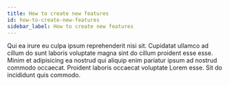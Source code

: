 ```yaml
---
title: How to create new features
id: how-to-create-new-features
sidebar_label: How to create new features
---
```


Qui ea irure eu culpa ipsum reprehenderit nisi sit. Cupidatat ullamco ad cillum do sunt laboris voluptate magna sint do cillum proident esse esse. Minim et adipisicing ea nostrud qui aliquip enim pariatur ipsum ad nostrud commodo occaecat. Proident laboris occaecat voluptate Lorem esse. Sit do incididunt quis commodo.

